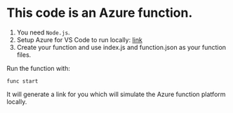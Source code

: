 # This code is an Azure function.
1. You need `Node.js`.
2. Setup Azure for VS Code to run locally: [link](https://docs.microsoft.com/en-us/azure/azure-functions/functions-run-local?tabs=v3%2Cwindows%2Ccsharp%2Cportal%2Cbash#install-the-azure-functions-core-tools)
3. Create your function and use index.js and function.json as your function files.
  
Run the function with: 
```
func start
```

It will generate a link for you which will simulate the Azure function platform locally.